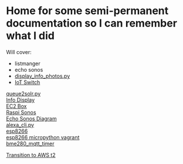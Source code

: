 # Home for some semi-permanent documentation so I can remember what I did

Will cover:

- listmanger
- echo sonos
- [display_info_photos.py](/display_info_photos)
- [IoT Switch](/iot_switch)
 
[queue2solr.py](/queue2solr)  
[Info Display](/info_display)  
[EC2 Box](/ec2)   
[Raspi Sonos](/raspi_sonos)  
[Echo Sonos Diagram](/echo_sonos_diagram)   
[alexa_cli.py](/alexa_cli)   
[esp8266](/esp8266)   
[esp8266 micropython vagrant](/esp8266_micropython_vagrant)  
[bme280_mqtt_timer](/bme280_mqtt_timer)  

[Transition to AWS t2](/transition_to_t2)



